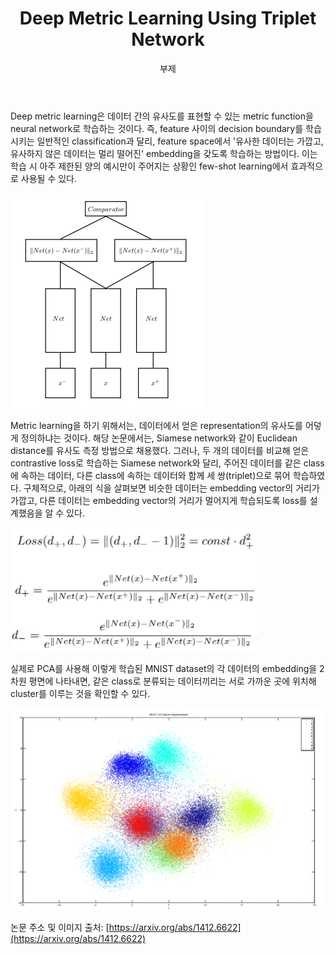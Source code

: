 ﻿---
layout: post
title:  "Deep Metric Learning Using Triplet Network"
subtitle:   "부제"
categories: AI
tags: papers

---


Deep metric learning은 데이터 간의 유사도를 표현할 수 있는 metric function을 neural network로 학습하는 것이다. 즉, feature 사이의 decision boundary를 학습시키는 일반적인 classification과 달리, feature space에서 '유사한 데이터는 가깝고, 유사하지 않은 데이터는 멀리 떨어진' embedding을 갖도록 학습하는 방법이다. 이는 학습 시 아주 제한된 양의 예시만이 주어지는 상황인 few-shot learning에서 효과적으로 사용될 수 있다.

![Image Alt Triplet Network의 구조](/assets/img/figures/triplet_network.png)

Metric learning을 하기 위해서는, 데이터에서 얻은 representation의 유사도를 어덯게 정의하냐는 것이다. 해당 논문에서는, Siamese network와 같이 Euclidean distance를 유사도 측정 방법으로 채용했다. 그러나, 두 개의 데이터를 비교해 얻은 contrastive loss로 학습하는 Siamese network와 달리, 주어진 데이터를 같은 class에 속하는 데이터, 다른 class에 속하는 데이터와 함께 세 쌍(triplet)으로 묶어 학습하였다. 구체적으로, 아래의 식을 살펴보면 비슷한 데이터는 embedding vector의 거리가 가깝고, 다른 데이터는 embedding vector의 거리가 멀어지게 학습되도록 loss를 설계했음을 알 수 있다.

![Image Alt ](/assets/img/figures/triplet_loss.png)

실제로 PCA를 사용해 이렇게 학습된 MNIST dataset의 각 데이터의 embedding을 2차원 평면에 나타내면, 같은 class로 분류되는 데이터끼리는 서로 가까운 곳에 위치해 cluster를 이루는 것을 확인할 수 있다.

![Image Alt Triplet Network를 통해 학습된 MNIST dataset의 embedding](/assets/img/figures/triplet_mnist.png)

논문 주소 및 이미지 출처: [https://arxiv.org/abs/1412.6622](https://arxiv.org/abs/1412.6622)